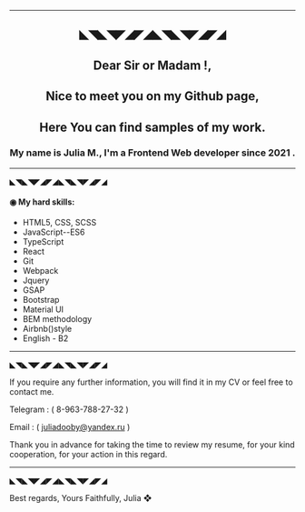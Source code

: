 

---
<h2 align="center">◣◥◣◥◤◢◤◢◣◥◣◥◤◢◤◢</h2> 

<h2 align="center">Dear Sir or Madam !,</h2> 
<h2 align="center">Nice to meet you on my Github page,</h2>  
 <h2 align="center">Here You can find samples of my work.<a href="https://daniilshat.ru/" target="_blank"></a></h2>  
<!-- <img src="https://github.com/blackcater/blackcater/raw/main/images/Hi.gif" height="32"/></h2> -->
<h3 align="center">My name is Julia M., I'm a Frontend Web developer since 2021 .</h3>

<!-- ### Dear Sir or Madam !,
### Nice to meet you on my Github page, here You can find samples of my work.  
### My name is Julia M., I'm a Frontend Web developer since 2021 . -->

---
◣◥◣◥◤◢◤◢◣◥◣◥◤◢◤◢

 #### ◉ My hard skills: 

* HTML5, CSS, SCSS
* JavaScript--ES6
* TypeScript
* React
* Git
* Webpack
* Jquery
* GSAP
* Bootstrap
* Material UI
* BEM methodology
* Airbnb()style
* English - B2

---
◣◥◣◥◤◢◤◢◣◥◣◥◤◢◤◢

If you require any further information, you will find it in my CV or feel free to contact me.

Telegram : ( 8-963-788-27-32 )

Email : ( juliadooby@yandex.ru )

 Thank you in advance for taking the time to review my resume, for your kind cooperation, for your action in this regard.
 
---
◣◥◣◥◤◢◤◢◣◥◣◥◤◢◤◢

 Best regards,
 Yours Faithfully,
 Julia
  ❖

